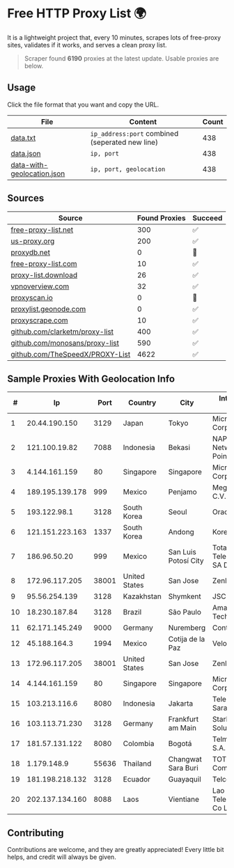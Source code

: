 
# Free HTTP Proxy List 🌍

It is a lightweight project that, every 10 minutes, scrapes lots of free-proxy sites, validates if it works, and serves a clean proxy list.


> Scraper found **6190** proxies at the latest update. Usable proxies are below.

## Usage

Click the file format that you want and copy the URL.


|File|Content|Count|
|----|-------|-----|
|[data.txt](https://raw.githubusercontent.com/themiralay/Proxy-List-World/master/data.txt)|`ip_address:port` combined (seperated new line)|438|
|[data.json](https://raw.githubusercontent.com/themiralay/Proxy-List-World/master/data.json)|`ip, port`|438|
|[data-with-geolocation.json](https://raw.githubusercontent.com/themiralay/Proxy-List-World/master/data-with-geolocation.json)|`ip, port, geolocation`|438|

## Sources

|Source|Found Proxies|Succeed|
|------|-------------|-------|
|[free-proxy-list.net](https://free-proxy-list.net)|300|✅|
|[us-proxy.org](https://www.us-proxy.org)|200|✅|
|[proxydb.net](http://proxydb.net)|0|🚫|
|[free-proxy-list.com](https://free-proxy-list.com/?page=&port=&type%5B%5D=http&type%5B%5D=https&up_time=0&search=Search)|10|✅|
|[proxy-list.download](https://www.proxy-list.download/HTTP)|26|✅|
|[vpnoverview.com](https://vpnoverview.com/privacy/anonymous-browsing/free-proxy-servers)|32|✅|
|[proxyscan.io](https://www.proxyscan.io)|0|🚫|
|[proxylist.geonode.com](https://proxylist.geonode.com/api/proxy-list?limit=300&page=1&sort_by=lastChecked&sort_type=desc&protocols=http,https)|0|✅|
|[proxyscrape.com](https://api.proxyscrape.com/v2/?request=displayproxies&protocol=http&timeout=10000&country=all&ssl=all&anonymity=all)|10|✅|
|[github.com/clarketm/proxy-list](https://raw.githubusercontent.com/clarketm/proxy-list/master/proxy-list-raw.txt)|400|✅|
|[github.com/monosans/proxy-list](https://raw.githubusercontent.com/monosans/proxy-list/main/proxies/http.txt)|590|✅|
|[github.com/TheSpeedX/PROXY-List](https://raw.githubusercontent.com/TheSpeedX/PROXY-List/master/http.txt)|4622|✅|


## Sample Proxies With Geolocation Info

|#|Ip|Port|Country|City|Internet Service Provider|
|-|--|----|-------|----|-------------------------|
|1|20.44.190.150|3129|Japan|Tokyo|Microsoft Corporation|
|2|121.100.19.82|7088|Indonesia|Bekasi|NAP.Net.id - Network Access Point|
|3|4.144.161.159|80|Singapore|Singapore|Microsoft Corporation|
|4|189.195.139.178|999|Mexico|Penjamo|Mega Cable, S.A. de C.V.|
|5|193.122.98.1|3128|South Korea|Seoul|Oracle Corporation|
|6|121.151.223.163|1337|South Korea|Andong|Korea Telecom|
|7|186.96.50.20|999|Mexico|San Luis Potosí City|Total Play Telecomunicaciones SA De CV|
|8|172.96.117.205|38001|United States|San Jose|Zenlayer Inc|
|9|95.56.254.139|3128|Kazakhstan|Shymkent|JSC Kazakhtelecom|
|10|18.230.187.84|3128|Brazil|São Paulo|Amazon Technologies Inc.|
|11|62.171.145.249|9000|Germany|Nuremberg|Contabo GmbH|
|12|45.188.164.3|1994|Mexico|Cotija de la Paz|Velocom SA De CV|
|13|172.96.117.205|38001|United States|San Jose|Zenlayer Inc|
|14|4.144.161.159|80|Singapore|Singapore|Microsoft Corporation|
|15|103.213.116.6|8080|Indonesia|Jakarta|Telemedia Dinamika Sarana, PT|
|16|103.113.71.230|3128|Germany|Frankfurt am Main|Stark Industries Solutions LTD|
|17|181.57.131.122|8080|Colombia|Bogotá|Telmex Colombia S.A.|
|18|1.179.148.9|55636|Thailand|Changwat Sara Buri|TOT Public Company Limited|
|19|181.198.218.132|3128|Ecuador|Guayaquil|Telconet S.A|
|20|202.137.134.160|8088|Laos|Vientiane|Lao Telecommunication Co Ltd|



## Contributing

Contributions are welcome, and they are greatly appreciated! Every
little bit helps, and credit will always be given.

